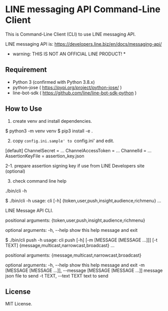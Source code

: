 # LINE messaging API Command-Line Client

This is Command-Line Client (CLI) to use LINE messaging API.

LINE messaging API is:
https://developers.line.biz/en/docs/messaging-api/

 * warning: THIS IS NOT AN OFFICIAL LINE PRODUCT! *

## Requirement

 * Python 3 (confirmed with Python 3.8.x)
 * python-jose ( https://pypi.org/project/python-jose/ )
 * line-bot-sdk ( https://github.com/line/line-bot-sdk-python )

## How to Use

1. create venv and install dependencies.

$ python3 -m venv venv
$ pip3 install -e .

2. copy `config.ini.sample' to `config.ini' and edit.

[default]
ChannelSecret = ...
ChannelAccessToken = ...
ChannelId = ...
AssertionKeyFile = assertion_key.json

2-1. prepare assertion signing key if use from LINE Developers site (optional)

3. check command line help

./bin/cli -h

$ ./bin/cli -h
usage: cli [-h] {token,user,push,insight,audience,richmenu} ...

LINE Message API CLI.

positional arguments:
  {token,user,push,insight,audience,richmenu}

optional arguments:
  -h, --help            show this help message and exit

$ ./bin/cli push -h
usage: cli push [-h] [-m [MESSAGE [MESSAGE ...]]] [-t TEXT] {message,multicast,narrowcast,broadcast} ...

positional arguments:
  {message,multicast,narrowcast,broadcast}

optional arguments:
  -h, --help            show this help message and exit
  -m [MESSAGE [MESSAGE ...]], --message [MESSAGE [MESSAGE ...]]
                        message json file to send
  -t TEXT, --text TEXT  text to send

## License

MIT License.

